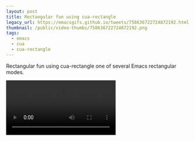 ```yaml
---
layout: post
title: Rectangular fun using cua-rectangle
legacy_url: https://emacsgifs.github.io/tweets/758636722724872192.html
thumbnail: /public/video-thumbs/758636722724872192.png
tags:
  - emacs
  - cua
  - cua-rectangle
---
```


Rectangular fun using cua-rectangle one of several Emacs rectangular modes.

<video controls autoplay loop>
  <source src="/public/videos/758636722724872192.mp4" type="video/mp4">
    Sorry your browser does not support the video tag, maybe time to upgrade?
</video>
